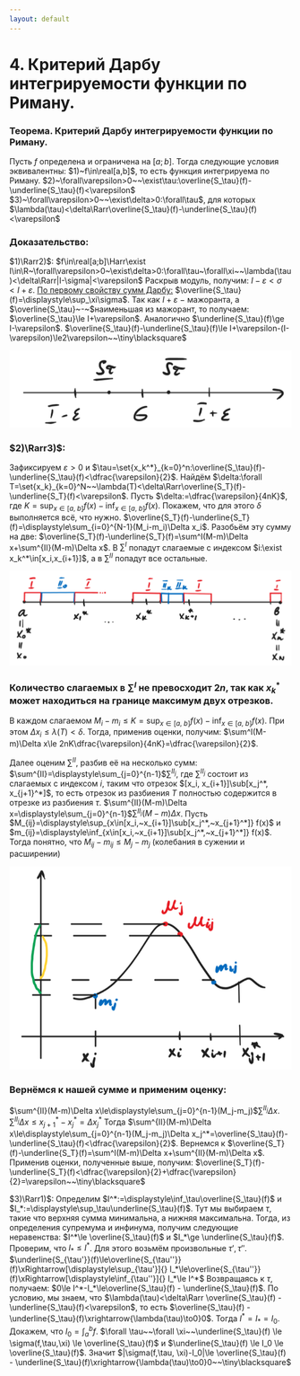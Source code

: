 ```yaml
---
layout: default
---
```

# 4. Критерий Дарбу интегрируемости функции по Риману.

### Теорема. Критерий Дарбу интегрируемости функции по Риману.
Пусть $f$ определена и ограничена на $[a;b]$.
Тогда следующие условия эквивалентны:
$1)~f\in\real[a,b]$, то есть функция интегрируема по Риману.
$2)~\forall\varepsilon>0~~\exist\tau:\overline{S_\tau}(f)-\underline{S_\tau}(f)<\varepsilon$
$3)~\forall\varepsilon>0~~\exist\delta>0:\forall\tau$, для которых $\lambda(\tau)<\delta\Rarr\overline{S_\tau}(f)-\underline{S_\tau}(f)<\varepsilon$

### Доказательство:
$1)\Rarr2)$:
$f\in\real[a;b]\Harr\exist I\in\R~\forall\varepsilon>0~\exist\delta>0:\forall\tau~\forall\xi~~\lambda(\tau)<\delta\Rarr|I-\sigma|<\varepsilon$
Раскрыв модуль, получим: $I-\varepsilon<\sigma<I+\varepsilon$.
[По первому свойству сумм Дарбу:](sem2/notes/analysis/colloquium/3.md) $\overline{S_\tau}(f)=\displaystyle\sup_\xi\sigma$.
Так как $I+\varepsilon~-~$мажоранта, а $\overline{S_\tau}~-~$наименьшая из мажорант, то получаем: $\overline{S_\tau}\le I+\varepsilon$. Аналогично $\underline{S_\tau}(f)\ge I-\varepsilon$.
$\overline{S_\tau}(f)-\underline{S_\tau}(f)\le I+\varepsilon-(I-\varepsilon)\le2\varepsilon~~\tiny\blacksquare$

![Untitled](sem2/notes/analysis/notes/13-02-24/Untitled%206.png)

### $2)\Rarr3)$:
Зафиксируем $\varepsilon>0$ и $\tau=\set{x_k^*}_{k=0}^n:\overline{S_\tau}(f)-\underline{S_\tau}(f)<\dfrac{\varepsilon}{2}$.
Найдём $\delta:\forall T=\set{x_k}_{k=0}^N~~\lambda(T)<\delta\Rarr\overline{S_T}(f)-\underline{S_T}(f)<\varepsilon$.
Пусть $\delta:=\dfrac{\varepsilon}{4nK}$, где $K=\displaystyle\sup_{x\in[a,~b]} f(x) - \inf_{x\in[a,~b]} f(x)$.
Покажем, что для этого $\delta$ выполняется всё, что нужно.
$\overline{S_T}(f)-\underline{S_T}(f)=\displaystyle\sum_{i=0}^{N-1}(M_i-m_i)\Delta x_i$.
Разобьём эту сумму на две:
$\overline{S_T}(f)-\underline{S_T}(f)=\sum^I(M-m)\Delta x+\sum^{II}(M-m)\Delta x$.
В $\sum^I$ попадут слагаемые с индексом $i:\exist x_k^*\in[x_i,x_{i+1}]$, а в $\sum^{II}$ попадут все остальные.

![Untitled](sem2/notes/analysis/notes/13-02-24/Untitled%207.png)

### Количество слагаемых в $\sum^I$ не превосходит $2n$, так как $x_k^*$ может находиться на границе максимум двух отрезков.
В каждом слагаемом $M_i-m_i\le K=\displaystyle\sup_{x\in[a,~b]} f(x) - \inf_{x\in[a,~b]} f(x)$.
При этом $\Delta x_i\le\lambda(T)<\delta$. Тогда, применив оценки, получим:
$\sum^I(M-m)\Delta x\le 2nK\dfrac{\varepsilon}{4nK}=\dfrac{\varepsilon}{2}$.

Далее оценим $\sum^{II}$, разбив её на несколько сумм:
$\sum^{II}=\displaystyle\sum_{j=0}^{n-1}$$\sum^{II_j}$, где $\sum^{II_j}$ состоит из слагаемых с индексом $i$, таким что отрезок $[x_i, x_{i+1}]\sub[x_j^*, x_{j+1}^*]$, то есть отрезок из разбиения $T$ полностью содержится в отрезке из разбиения $\tau$.
$\sum^{II}(M-m)\Delta x=\displaystyle\sum_{j=0}^{n-1}$$\sum^{II_j}(M-m)\Delta x$.
Пусть $M_{ij}=\displaystyle\sup_{x\in[x_i,~x_{i+1}]\sub[x_j^*,~x_{j+1}^*]} f(x)$ и $m_{ij}=\displaystyle\inf_{x\in[x_i,~x_{i+1}]\sub[x_j^*,~x_{j+1}^*]} f(x)$.
Тогда понятно, что $M_{ij}-m_{ij}\le M_j-m_j$ (колебания в сужении и расширении)

![Untitled](sem2/notes/analysis/notes/13-02-24/Untitled%208.png)

### Вернёмся к нашей сумме и применим оценку:
$\sum^{II}(M-m)\Delta x\le\displaystyle\sum_{j=0}^{n-1}(M_j-m_j)$$\sum^{II_j}\Delta x$.
$\sum^{II_j}\Delta x\le x_{j+1}^*-x_j^*=\Delta x_j^*$
Тогда $\sum^{II}(M-m)\Delta x\le\displaystyle\sum_{j=0}^{n-1}(M_j-m_j)\Delta x_j^*=\overline{S_\tau}(f)-\underline{S_\tau}(f)<\dfrac{\varepsilon}{2}$.
Вернемся к $\overline{S_T}(f)-\underline{S_T}(f)=\sum^I(M-m)\Delta x+\sum^{II}(M-m)\Delta x$.
Применив оценки, полученные выше, получим:
$\overline{S_T}(f)-\underline{S_T}(f)<\dfrac{\varepsilon}{2}+\dfrac{\varepsilon}{2}=\varepsilon~~\tiny\blacksquare$

$3)\Rarr1)$:
Определим $I^*:=\displaystyle\inf_\tau\overline{S_\tau}(f)$ и $I_*:=\displaystyle\sup_\tau\underline{S_\tau}(f)$.
Тут мы выбираем $\tau$, такие что верхняя сумма минимальна, а нижняя максимальна. Тогда, из определения супремума и инфинума, получим следующие неравенства: $I^*\le \overline{S_\tau}(f)$ и $I_*\ge \underline{S_\tau}(f)$.
Проверим, что $I_*\le I^*$. Для этого возьмём произвольные $\tau', \tau''$.
$\underline{S_{\tau'}}(f)\le\overline{S_{\tau''}}(f)\xRightarrow[\displaystyle\sup_{\tau'}]{} I_*\le\overline{S_{\tau''}}(f)\xRightarrow[\displaystyle\inf_{\tau''}]{} I_*\le I^*$
Возвращаясь к $\tau$, получаем: $0\le I^*-I_*\le\overline{S_\tau}(f) - \underline{S_\tau}(f)$.
По условию, мы знаем, что $\lambda(\tau)<\delta\Rarr \overline{S_\tau}(f) - \underline{S_\tau}(f)<\varepsilon$,
то есть $\overline{S_\tau}(f) - \underline{S_\tau}(f)\xrightarrow{\lambda(\tau)\to0}0$.
Тогда $I^*=I_*=I_0$. Докажем, что $\displaystyle I_0=\int_a^bf$.
$\forall \tau~~\forall \xi~~\underline{S_\tau}(f) \le \sigma(f,\tau,\xi) \le \overline{S_\tau}(f)$ и $\underline{S_\tau}(f) \le I_0 \le \overline{S_\tau}(f)$.
Значит $|\sigma(f,\tau, \xi)-I_0|\le \overline{S_\tau}(f) - \underline{S_\tau}(f)\xrightarrow{\lambda(\tau)\to0}0~~\tiny\blacksquare$